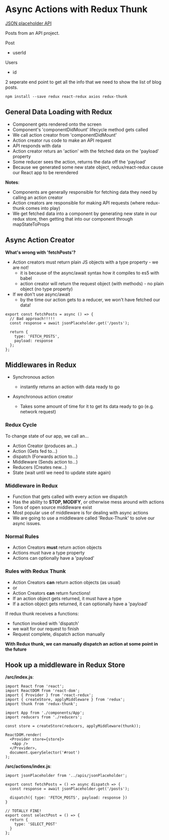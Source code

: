# Async Actions with Redux Thunk

[JSON placeholder API](https://jsonplaceholder.typicode.com/)

Posts from an API project.

Post
* userId


Users
* id

2 seperate end point to get all the info that we need to show the list of blog posts.

```
npm install --save redux react-redux axios redux-thunk
```


## General Data Loading with Redux

* Component gets rendered onto the screen
* Component's 'componentDidMount' lifecycle method gets called
* We call action creator from 'componentDidMount'
* Action creator rus code to make an API request
* API responds with data
* Action creator returs an 'action' with the fetched data on the 'payload' property
* Some reducer sees the action, returns the data off the 'payload'
* Because we generated some new state object, redux/react-redux cause our React app to be rerendered


**Notes**:  
* Components are generally responsible for fetching data they need by calling an action creator
* Action creators are responsible for making API requests (where redux-thunk comes into play)
* We get fetched data into a component by generating new state in our redux store, then getting that into our component through mapStateToProps

## Async Action Creator

**What's wrong with 'fetchPosts'?**
* Action creators must return plain JS objects with a type property - we are not!
  - it is because of the async/await syntax how it compiles to es5 with babel
  - action creator will return the request object (with methods) - no plain object (no type property)
* If we don't use async/await
  - by the time our action gets to a reducer, we won't have fetched our data!

```
export const fetchPosts = async () => {
  // Bad approach!!!!!
  const response = await jsonPlaceholder.get('/posts');

  return {
    type: 'FETCH_POSTS',
    payload: response
  };
};
```


## Middlewares in Redux

* Synchronous action
  - instantly returns an action with data ready to go

* Asynchronous action creator
  - Takes some amount of time for it to get its data ready to go (e.g. network request)


### Redux Cycle

To change state of our app, we call an...

* Action Creator (produces an...)
* Action (Gets fed to...)
* dispatch (Forwards action to...)
* Middleware (Sends action to...)
* Reducers (Creates new...)
* State (wait until we need to update state again)


### Middleware in Redux

* Function that gets called with every action we dispatch
* Has the ability to **STOP, MODIFY**, or otherwise mess around with actions
* Tons of open source middleware exist
* Most popular use of middleware is for dealing with async actions
* We are going to use a middleware called 'Redux-Thunk' to solve our async issues.


### Normal Rules
* Action Creators **must** return action objects
* Actions must have a type property
* Actions can optionally have a 'payload'


### Rules with Redux Thunk

* Action Creators **can** return action objects (as usual)
* or
* Action Creators **can** return functions!
* If an action object gets returned, it must have a type
* If a action object gets returned, it can optionally have a 'payload'


If redux thunk receives a functions:
* function invoked with 'dispatch'
* we wait for our request to finish
* Request complete, dispatch action manually


**With Redux thunk, we can manually dispatch an action at some point in the future**


## Hook up a middleware in Redux Store

**/src/index.js**:
```
import React from 'react';
import ReactDOM from 'react-dom';
import { Provider } from 'react-redux';
import { createStore, applyMiddleware } from 'redux';
import thunk from 'redux-thunk';

import App from './components/App';
import reducers from './reducers';

const store = createStore(reducers, applyMiddleware(thunk));

ReactDOM.render(
  <Provider store={store}>
   <App />
  </Provider>,
  document.querySelector('#root')
);
```


**/src/actions/index.js**:
```
import jsonPlaceholder from '../apis/jsonPlaceholder';

export const fetchPosts = () => async dispatch => {
  const response = await jsonPlaceholder.get('/posts');

  dispatch({ type: 'FETCH_POSTS', payload: response })
}

// TOTALLY FINE!
export const selectPost = () => {
  return {
    type: 'SELECT_POST'
  }
};
```